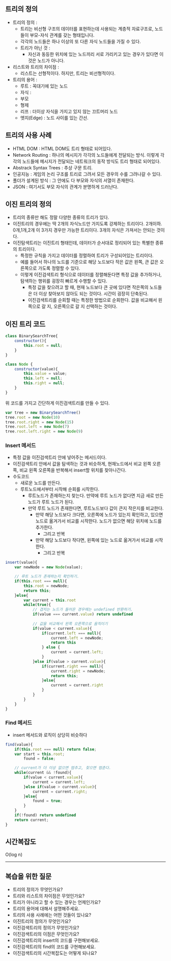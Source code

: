 
## 트리의 정의 

- 트리의 정의 :
	- 트리는 비선형 구조의 데이터를 표현하는데 사용되는 계층적 자료구조로, 노드들이 부모-자식 관계를 갖는 형태입니다.
	- 각각의 노드들은 하나 이상의 또 다른 자식 노드들을 가질 수 있다. 
	- 트리가 아닌 것 : 
		- 자신과 동등한 위치에 있는 노드끼리 서로 가리키고 있는 경우가 있다면 이것은 노드가 아니다. 
- 리스트와 트리의 차이점 : 
	- 리스트는 선형적이다. 하지만, 트리는 비선형적이다. 
- 트리의 용어 : 
	- 루트 : 꼭대기에 있는 노드 
	- 자식 : 
	- 부모
	- 형제 
	- 리프 : 더이상 자식을 가지고 있지 않는 끄트머리 노드 
	- 엣지(Edge) : 노드 사이를 있는 간선. 

## 트리의 사용 사례 

- HTML DOM : HTML DOM도 트리 형태로 되어있다. 
- Network Routing : 하나의 메시지가 각각의 노드들에게 전달되는 방식. 이렇게 각각의 노드들에 메시지가 전달되는 네트워크의 동작 방식도 트리 형태로 되어있다. 
- Abstrack Syntax Trees : 추상 구문 트리. 
- 인공지능 : 게임의 논리 구조를 트리로 그려서 모든 경우의 수를 그려나갈 수 있다. 
- 폴더가 설계된 방식 : 그 안에도 다 부모와 자식의 서열이 존재한다. 
- JSON : 여기서도 부모 자식의 관계가 분명하게 드러난다. 


## 이진 트리의 정의 

- 트리의 종류만 해도 정말 다양한 종류의 트리가 있다. 
- 이진트리의 경우에는 딱 2개의 자식노드만 가지도록 강제하는 트리이다. 2개이하. 0개,1개,2개 이 3가지 경우만 가능한 트리이다. 3개의 자식은 가져서는 안되는 것이다. 
- 이진탐색트리는 이진트리 형태인데, 데이터가 순서대로 정리되어 있는 특별한 종류의 트리이다. 
	- 특정한 규칙을 가지고 데이터를 정렬하여 트리가 구성되어있는 트리이다. 
	- 예를 들어서 하나의 노드를 기준으로 해당 노드보다 작은 값은 왼쪽, 큰 값은 오른쪽으로 가도록 정렬할 수 있다. 
	- 이렇게 이진검색트리 형식으로 데이터를 정렬해둔다면 특정 값을 추가하거나, 탐색하는 행위를 굉장히 빠르게 수행할 수 있다. 
		- 특정 값을 찾으려고 할 때, 현재 노드보다 큰 곳에 있다면 작은쪽의 노드들은 더 이상 찾아보지 않아도 되는 것이다. 시간이 굉장히 단축된다.
		- 이진검색트리를 순회할 때는 특정한 방법으로 순회한다. 값을 비교해서 왼쪽으로 갈 지, 오른쪽으로 갈 지 선택하는 것이다. 

## 이진 트리 코드 

```js
class BinarySearchTree{
	constructor(){
		this.root = null;
	}
}

class Node {
	constructor(value){
		this.value = value;
		this.left = null;
		this.right = null;
	}
}
```

위 코드를 가지고 간단하게 이진검색트리를 만들 수 있다. 

```js
var tree = new BinarySearchTree()
tree.root = new Node(10)
tree.root.right = new Node(15)
tree.root.left = new Node(7)
tree.root.left.right = new Node(9)
```


### Insert 메서드 

- 특정 값을 이진검색트리 안에 넣어주는 메서드이다. 
- 이진검색트리 안에서 값을 탐색하는 것과 비슷하게, 현재노드에서 비교 왼쪽 오른쪽, 비교 왼쪽 오른쪽을 반복해서 insert할 위치를 찾아나간다. 
- 수도코드 
	- 새로운 노드를 만든다. 
	- 루트노드에서부터 시작해 순회를 시작한다. 
		- 루트노드가 존재하는지 찾는다. 만약에 루트 노드가 없다면 지금 새로 만든 노드가 루트 노드가 된다. 
		- 만약 루트 노드가 존재한다면, 루트노드보다 값이 큰지 작은지를 비교한다. 
			- 만약 해당 노드보다 크다면, 오른쪽에 노드가 있는지 확인하고, 있으면 노드로 옮겨가서 비교를 시작한다. 노드가 없으면 해당 위치에 노드를 추가한다. 
				- 그리고 반복 
			- 만약 해당 노드보다 작다면, 왼쪽에 있는 노드로 옮겨가서 비교를 시작한다. 
				- 그리고 반복 

```js
insert(value){
	var newNode = new Node(value);

	// 루트 노드가 존재하는지 확인하기.
	if(this.root === null){
		this.root = newNode;
		return this;
	}else{
		var current = this.root 
		while(true){
			// 겹치는 노드가 들어온 경우에는 undefined 반환하기. 
			if(value === current.value) return undefined 
			
			// 값을 비교해서 왼쪽 오른쪽으로 움직이기 
			if(value < current.value){
				if(current.left === null){
					current.left = newNode;
					return this
				} else {
					current = current.left; 
				}
			}else if(value > current.value){
				if(current.right === null){
					current.right = newNode;
					return this;
				}else{
					current = current.right
				}
			}
		}
	}
}
```


### Find 메서드 

- insert 메서드와 로직이 상당히 비슷하다 

```js
find(value){
	if(this.root === null) return false;
	var start = this.root;
		found = false;

	// current가 더 이상 없으면 멈추고, 찾으면 멈춘다.
	while(current && !found){
		if(value < current.value){
			current = current.left;
		}else if(value > current.value){
			current = current.right;
		}else{
			found = true;
		}
	}
	if(!found) return undefined
	return current;
}

```

## 시간복잡도 

O(log n)

---

## 복습을 위한 질문 

- 트리의 정의가 무엇인가요? 
- 트리와 리스트의 차이점은 무엇인가요? 
- 트리가 아니라고 할 수 있는 경우는 언제인가요? 
- 트리의 용어에 대해서 설명해주세요. 
- 트리의 사용 사례에는 어떤 것들이 있나요? 
- 이진트리의 정의가 무엇인가요? 
- 이진검색트리의 정의가 무엇인가요? 
- 이진검색트리의 이점은 무엇인가요? 
- 이진검색트리의 insert의 코드를 구현해보세요. 
- 이진검색트리의 find의 코드를 구현해보세요. 
- 이진검색트리의 시간복잡도는 어떻게 되나요? 